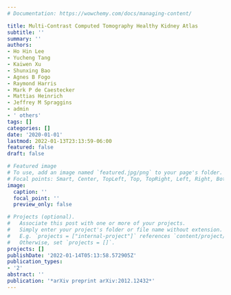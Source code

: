 ```yaml
---
# Documentation: https://wowchemy.com/docs/managing-content/

title: Multi-Contrast Computed Tomography Healthy Kidney Atlas
subtitle: ''
summary: ''
authors:
- Ho Hin Lee
- Yucheng Tang
- Kaiwen Xu
- Shunxing Bao
- Agnes B Fogo
- Raymond Harris
- Mark P de Caestecker
- Mattias Heinrich
- Jeffrey M Spraggins
- admin
- ' others'
tags: []
categories: []
date: '2020-01-01'
lastmod: 2022-01-13T23:13:59-06:00
featured: false
draft: false

# Featured image
# To use, add an image named `featured.jpg/png` to your page's folder.
# Focal points: Smart, Center, TopLeft, Top, TopRight, Left, Right, BottomLeft, Bottom, BottomRight.
image:
  caption: ''
  focal_point: ''
  preview_only: false

# Projects (optional).
#   Associate this post with one or more of your projects.
#   Simply enter your project's folder or file name without extension.
#   E.g. `projects = ["internal-project"]` references `content/project/deep-learning/index.md`.
#   Otherwise, set `projects = []`.
projects: []
publishDate: '2022-01-14T05:13:58.572905Z'
publication_types:
- '2'
abstract: ''
publication: '*arXiv preprint arXiv:2012.12432*'
---
```

